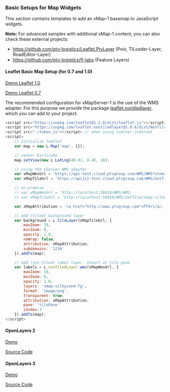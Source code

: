 ### Basic Setups for Map Widgets

This section contains templates to add an xMap-1 basemap to JavaScript widgets. 

**Note:** For advanced samples with additional xMap-1 content, you can also check these external projects:

* https://github.com/ptv-logistics/Leaflet.PtvLayer (Pois, TILoader-Layer, RoadEditor-Layer)
* https://github.com/ptv-logistics/fl-labs (Feature Layers)

#### Leaflet Basic Map Setup (for 0.7 and 1.0)

[Demo Leaflet 1.0](https://ptv-logistics.github.io/xserverjs/boilerplate/xmap-1/Leaflet.1.0.html)

[Demo Leaflet 0.7](https://ptv-logistics.github.io/xserverjs/boilerplate/xmap-1/Leaflet.0.7.html)

The recommended configuration for xMapServer-1 is the use of the WMS adapter. For this purpose we provide the package [leaflet.nontiledlayer](https://www.npmjs.com/package/leaflet.nontiledlayer), which you can add to your project.

```javascript
<script src="https://unpkg.com/leaflet@1.2.0/dist/leaflet.js"></script>
<script src="https://unpkg.com/leaflet.nontiledlayer@1.0.6/dist/NonTiledLayer.js"></script>
<script src="./token.js"></script> // when using xserver-internet
<script>
    // initialize leaflet
    var map = new L.Map('map', {});

    // center Karlsruhe
    map.setView(new L.LatLng(49.01, 8.4), 16);

    // using the xServer WMS adapter
    var xMapWmsUrl = 'https://api-test.cloud.ptvgroup.com/WMS/WMS?xtok=' + token;
    var xMapTileUrl = 'https://api{s}-test.cloud.ptvgroup.com/WMS/GetTile/xmap-silkysand-bg/{x}/{y}/{z}.png';

    // on-premise
    // var xMapWmsUrl = 'http://localhost:50010/WMS/WMS;
    // var xMapTileUrl = 'http://localhost:50010/WMS/GetTile/xmap-silkysand-bg/{x}/{y}/{z}.png';

    var xMapAttribution = '<a href="http://www.ptvgroup.com">PTV<\/a>, HERE';

    // add (tiled) background layer
    var background = L.tileLayer(xMapTileUrl, {
        maxZoom: 19,
        minZoom: 0,
        opacity: 1.0,
        noWrap: false,
        attribution: xMapAttribution,
        subdomains: '1234'
    }).addTo(map);

    // add (non-tiled) label layer. Insert at tile pane
    var labels = L.nonTiledLayer.wms(xMapWmsUrl, {
        maxZoom: 19,
        minZoom: 0,
        opacity: 1.0,
        layers: 'xmap-silkysand-fg',
        format: 'image/png',
        transparent: true,
        attribution: xMapAttribution,
        pane: 'tilePane'
        zIndex:3
    }).addTo(map);
</script>
```

#### OpenLayers 2

[Demo](https://ptv-logistics.github.io/xserverjs/boilerplate/xmap-1/OpenLayers2.html)

[Source Code](https://github.com/ptv-logistics/xserverjs/blob/master/boilerplate/xmap-1/OpenLayers2.html)

#### OpenLayers 3

[Demo](https://ptv-logistics.github.io/xserverjs/boilerplate/xmap-1/OpenLayers3.html)

[Source Code](https://github.com/ptv-logistics/xserverjs/blob/master/boilerplate/xmap-1/OpenLayers3.html)
